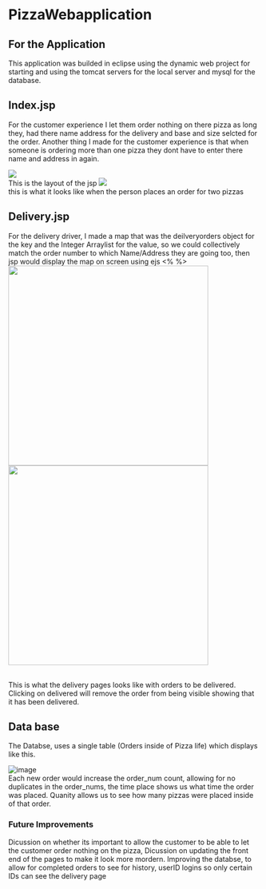 # PizzaWebapplication
## For the Application 
This application was builded in eclipse using the dynamic web project for starting and using the tomcat servers for the local server and mysql for the database.

## Index.jsp
For the customer experience I let them order nothing on there pizza as long they, had there name address for the delivery and base and size selcted for the order.
Another thing I made for the customer experience is that when someone is ordering more than one pizza they dont have to enter there name and address in again. 

<img src=https://user-images.githubusercontent.com/68049810/184562975-a5962f37-21fa-4e23-9c55-f9a95d62f684.png>
<br> This is the layout of the jsp

<img src=https://user-images.githubusercontent.com/68049810/184563038-90e67c61-f8b9-4934-b330-9f797f38ce5c.png>
<br> this is what it looks like when the person places an order for two pizzas

## Delivery.jsp
For the delivery driver, I made a map that was the deilveryorders object for the key and the Integer Arraylist for the value, so we could collectively match
the order number to which Name/Address they are going too, then jsp would display the map on screen using ejs <% %>
<br> 
<img src=https://user-images.githubusercontent.com/68049810/184563091-ec345f4b-7b9d-4de8-92b7-c16094ade0a6.png style="width:400px; height:400px">
<img src=https://user-images.githubusercontent.com/68049810/184564281-4cb18e34-8a1e-476a-9f79-9474e8e18cca.png style="width:400px; height:400px">


<br> This is what the delivery pages looks like with orders to be delivered. Clicking on delivered will remove the order from being visible showing that it has been delivered. 
 ## Data base
 The Databse, uses a single table (Orders inside of Pizza life) which displays like this. 


![image](https://user-images.githubusercontent.com/68049810/184561856-d1c8c24e-3170-42a1-9b64-dd52caf0bbe7.png)
<br>
Each new order would increase the order_num count, allowing for no duplicates in the order_nums, the time place shows us what time the order was placed. 
Quanity allows us to see how many pizzas were placed inside of that order. 

### Future Improvements
Dicussion on whether its important to allow the customer to be able to let the customer order nothing on the pizza, Dicussion on updating the front end of the pages
to make it look more mordern. Improving the databse, to allow for completed orders to see for history, userID logins so only certain IDs can see the delivery page
